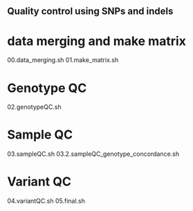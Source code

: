 ## Quality control using SNPs and indels

# data merging and make matrix
00.data_merging.sh
01.make_matrix.sh

# Genotype QC
02.genotypeQC.sh

# Sample QC
03.sampleQC.sh
03.2.sampleQC_genotype_concordance.sh

# Variant QC
04.variantQC.sh
05.final.sh
